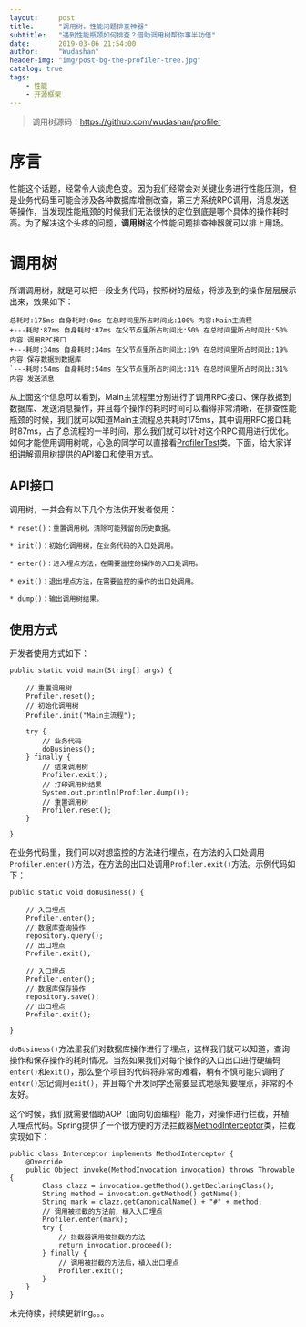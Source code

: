 ```yaml
---
layout:     post
title:      "调用树，性能问题排查神器"
subtitle:   "遇到性能瓶颈如何排查？借助调用树帮你事半功倍"
date:       2019-03-06 21:54:00
author:     "Wudashan"
header-img: "img/post-bg-the-profiler-tree.jpg"
catalog: true
tags:
    - 性能
    - 开源框架
---
```


> 调用树源码：https://github.com/wudashan/profiler

# 序言

性能这个话题，经常令人谈虎色变。因为我们经常会对关键业务进行性能压测，但是业务代码里可能会涉及各种数据库增删改查，第三方系统RPC调用，消息发送等操作，当发现性能瓶颈的时候我们无法很快的定位到底是哪个具体的操作耗时高。为了解决这个头疼的问题，**调用树**这个性能问题排查神器就可以排上用场。

# 调用树

所谓调用树，就是可以把一段业务代码，按照树的层级，将涉及到的操作层层展示出来，效果如下：

```
总耗时:175ms 自身耗时:0ms 在总时间里所占时间比:100% 内容:Main主流程
+---耗时:87ms 自身耗时:87ms 在父节点里所占时间比:50% 在总时间里所占时间比:50% 内容:调用RPC接口
+---耗时:34ms 自身耗时:34ms 在父节点里所占时间比:19% 在总时间里所占时间比:19% 内容:保存数据到数据库
`---耗时:54ms 自身耗时:54ms 在父节点里所占时间比:31% 在总时间里所占时间比:31% 内容:发送消息
```

从上面这个信息可以看到，Main主流程里分别进行了调用RPC接口、保存数据到数据库、发送消息操作，并且每个操作的耗时时间可以看得非常清晰，在排查性能瓶颈的时候，我们就可以知道Main主流程总共耗时175ms，其中调用RPC接口耗时87ms，占了总流程的一半时间，那么我们就可以针对这个RPC调用进行优化。如何才能使用调用树呢，心急的同学可以直接看[ProfilerTest](https://github.com/wudashan/profiler/blob/master/src/main/java/profiler/ProfilerTest.java)类。下面，给大家详细讲解调用树提供的API接口和使用方式。

## API接口

调用树，一共会有以下几个方法供开发者使用：

```
* reset()：重置调用树，清除可能残留的历史数据。

* init()：初始化调用树，在业务代码的入口处调用。

* enter()：进入埋点方法，在需要监控的操作的入口处调用。

* exit()：退出埋点方法，在需要监控的操作的出口处调用。

* dump()：输出调用树结果。
```

## 使用方式

开发者使用方式如下：

```
public static void main(String[] args) {

    // 重置调用树
    Profiler.reset();
    // 初始化调用树
    Profiler.init("Main主流程");

    try {
        // 业务代码
        doBusiness();
    } finally {
        // 结束调用树
        Profiler.exit();
        // 打印调用树结果
        System.out.println(Profiler.dump());
        // 重置调用树
        Profiler.reset();
    }

}
```

在业务代码里，我们可以对想监控的方法进行埋点，在方法的入口处调用`Profiler.enter()`方法，在方法的出口处调用`Profiler.exit()`方法。示例代码如下：

```
public static void doBusiness() {

	// 入口埋点
	Profiler.enter();
	// 数据库查询操作
	repository.query();
	// 出口埋点
	Profiler.exit();

	// 入口埋点
	Profiler.enter();
	// 数据库保存操作
	repository.save();
	// 出口埋点
	Profiler.exit();

}
```

`doBusiness()`方法里我们对数据库操作进行了埋点，这样我们就可以知道，查询操作和保存操作的耗时情况。当然如果我们对每个操作的入口出口进行硬编码`enter()`和`exit()`，那么整个项目的代码将非常的难看，稍有不慎可能只调用了`enter()`忘记调用`exit()`，并且每个开发同学还需要显式地感知要埋点，非常的不友好。

这个时候，我们就需要借助AOP（面向切面编程）能力，对操作进行拦截，并植入埋点代码。Spring提供了一个很方便的方法拦截器[MethodInterceptor](https://docs.spring.io/spring-framework/docs/current/javadoc-api/org/aopalliance/intercept/MethodInterceptor.html)类，拦截实现如下：

```
public class Interceptor implements MethodInterceptor {
    @Override
    public Object invoke(MethodInvocation invocation) throws Throwable {
        Class clazz = invocation.getMethod().getDeclaringClass();
        String method = invocation.getMethod().getName();
        String mark = clazz.getCanonicalName() + "#" + method;
        // 调用被拦截的方法前，植入入口埋点
        Profiler.enter(mark);
        try {
        	// 拦截器调用被拦截的方法
            return invocation.proceed();
        } finally {
        	// 调用被拦截的方法后，植入出口埋点
            Profiler.exit();
        }
    }
}
```

未完待续，持续更新ing。。。

